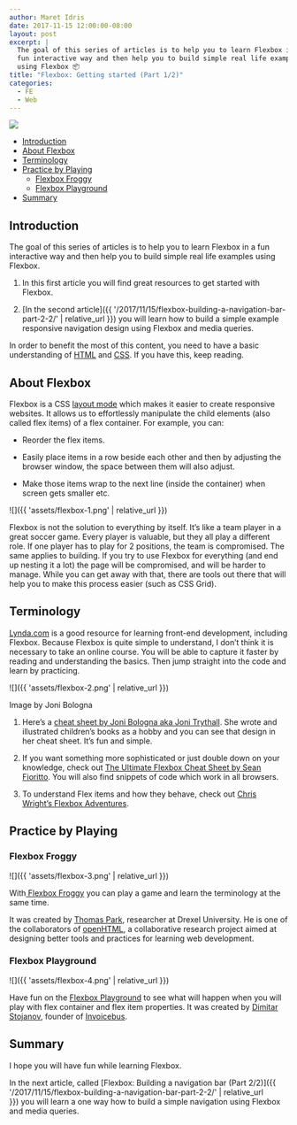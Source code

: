 ```yaml
---
author: Maret Idris
date: 2017-11-15 12:00:00-08:00
layout: post
excerpt: |
  The goal of this series of articles is to help you to learn Flexbox in a
  fun interactive way and then help you to build simple real life examples
  using Flexbox 📦
title: "Flexbox: Getting started (Part 1/2)"
categories:
  - FE
  - Web
---
```


<img class="post-hero-image" src="{{ 'assets/flexbox-hero-image.jpg' | relative_url }}"/>

<!-- START doctoc generated TOC please keep comment here to allow auto update -->
<!-- DON'T EDIT THIS SECTION, INSTEAD RE-RUN doctoc TO UPDATE -->

- [Introduction](#introduction)
- [About Flexbox](#about-flexbox)
- [Terminology](#terminology)
- [Practice by Playing](#practice-by%C2%A0playing)
  - [Flexbox Froggy](#flexbox-froggy)
  - [Flexbox Playground](#flexbox-playground)
- [Summary](#summary)

<!-- END doctoc generated TOC please keep comment here to allow auto update -->

## Introduction

The goal of this series of articles is to help you to learn Flexbox in a fun interactive way and then help you to build
simple real life examples using Flexbox.

1. In this first article you will find great resources to get started with Flexbox.

2. [In the second article]({{ '/2017/11/15/flexbox-building-a-navigation-bar-part-2-2/' |
   relative_url }}) you will learn how to build a simple example responsive navigation design using Flexbox and media queries.

In order to benefit the most of this content, you need to have a basic understanding
of [HTML](https://developer.mozilla.org/en-US/docs/Learn/HTML) and [CSS](https://developer.mozilla.org/en-US/docs/Web/CSS).
If you have this, keep reading.

## About Flexbox

Flexbox is a CSS [layout mode](https://developer.mozilla.org/en-US/docs/Web/CSS/Layout_mode) which makes it easier to
create responsive websites. It allows us to effortlessly manipulate the child elements (also called flex items) of a
flex container. For example, you can:

- Reorder the flex items.

- Easily place items in a row beside each other and then by adjusting the browser window, the space between them will
  also adjust.

- Make those items wrap to the next line (inside the container) when screen gets smaller etc.

![]({{ 'assets/flexbox-1.png' | relative_url }})

Flexbox is not the solution to everything by itself. It’s like a team player in a great soccer game. Every player is
valuable, but they all play a different role. If one player has to play for 2 positions, the team is compromised. The
same applies to building. If you try to use Flexbox for everything (and end up nesting it a lot) the page will be
compromised, and will be harder to manage. While you can get away with that, there are tools out there that will help
you to make this process easier (such as CSS Grid).

## Terminology

[Lynda.com](https://www.lynda.com/CSS-tutorials/CSS-Flexbox-First-Look/116352-2.html) is a good resource for learning
front-end development, including Flexbox. Because Flexbox is quite simple to understand, I don’t think it is necessary
to take an online course. You will be able to capture it faster by reading and understanding the basics. Then jump
straight into the code and learn by practicing.

![]({{ 'assets/flexbox-2.png' | relative_url }})

Image by Joni Bologna

1. Here’s a [cheat sheet by Joni Bologna aka Joni Trythall](http://jonibologna.com/content/images/flexboxsheet.pdf). She
   wrote and illustrated children’s books as a hobby and you can see that design in her cheat sheet. It’s fun and
   simple.

2. If you want something more sophisticated or just double down on your knowledge, check
   out [The Ultimate Flexbox Cheat Sheet by Sean Fioritto](http://www.sketchingwithcss.com/samplechapter/cheatsheet.html).
   You will also find snippets of code which work in all browsers.

3. To understand Flex items and how they behave, check
   out [Chris Wright’s Flexbox Adventures](https://chriswrightdesign.com/experiments/flexbox-adventures/#).

## Practice by Playing

### Flexbox Froggy

![]({{ 'assets/flexbox-3.png' | relative_url }})

With[ Flexbox Froggy](http://flexboxfroggy.com/) you can play a game and learn the terminology at the same time.

It was created by [Thomas Park](https://github.com/thomaspark), researcher at Drexel University. He is one of the
collaborators of [openHTML](http://openhtml.org/), a collaborative research project aimed at designing better tools and
practices for learning web development.

### Flexbox Playground

![]({{ 'assets/flexbox-4.png' | relative_url }})

Have fun on the [Flexbox Playground](https://demos.scotch.io/visual-guide-to-css3-flexbox-flexbox-playground/demos/) to
see what will happen when you will play with flex container and flex item properties. It was created
by [Dimitar Stojanov](https://twitter.com/justd100), founder of [Invoicebus](https://invoicebus.com/).

## Summary

I hope you will have fun while learning Flexbox.

In the next article, called [Flexbox: Building a navigation bar (Part
2/2)]({{ '/2017/11/15/flexbox-building-a-navigation-bar-part-2-2/' | relative_url }}) you will learn a one way how to
build a simple navigation using Flexbox and media queries.
